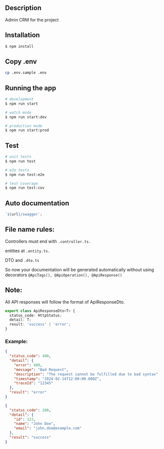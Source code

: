 ## Description

Admin CRM for the project

## Installation

```bash
$ npm install
```

## Copy .env

```bash
cp .env.sample .env
```

## Running the app

```bash
# development
$ npm run start

# watch mode
$ npm run start:dev

# production mode
$ npm run start:prod
```

## Test

```bash
# unit tests
$ npm run test

# e2e tests
$ npm run test:e2e

# test coverage
$ npm run test:cov
```

## Auto documentation

```js
`${url}/swagger`;
```

## File name rules:

Controllers must end with `.controller.ts.`

entities at `.entity.ts.`

DTO and `.dto.ts`

So now your documentation will be generated automatically without using decorators
`@ApiTags(), @ApiOperation(), @ApiResponse()`

## Note:

All API responses will follow the format of ApiResponseDto.

```ts
export class ApiResponseDto<T> {
  status_code: HttpStatus;
  detail: T;
  result: 'success' | 'error';
}
```

### Example:

```json
{
  "status_code": 400,
  "detail": {
    "error": 400,
    "message": "Bad Request",
    "description": "The request cannot be fulfilled due to bad syntax",
    "timestamp": "2024-02-14T12:00:00.000Z",
    "traceId": "12345"
  },
  "result": "error"
}
```

```json
{
  "status_code": 200,
  "detail": {
    "id": 123,
    "name": "John Doe",
    "email": "john.doe@example.com"
  },
  "result": "success"
}
```
